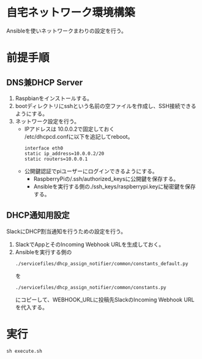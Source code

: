 # 自宅ネットワーク環境構築
Ansibleを使いネットワークまわりの設定を行う。

# 前提手順
## DNS兼DHCP Server
1. Raspbianをインストールする。 
2. bootディレクトリにsshという名前の空ファイルを作成し、SSH接続できるようにする。
3. ネットワーク設定を行う。
    - IPアドレスは 10.0.0.2で固定しておく  
        /etc/dhcpcd.confに以下を追記してreboot。
        ```
        interface eth0
        static ip_address=10.0.0.2/20
        static routers=10.0.0.1
        ```
    - 公開鍵認証でpiユーザーにログインできるようにする。
        * RaspberryPiの/.ssh/authorized_keysに公開鍵を保存する。
        * Ansibleを実行する側の./ssh_keys/raspberrypi.keyに秘密鍵を保存する。

## DHCP通知用設定
SlackにDHCP割当通知を行うための設定を行う。
1. SlackでAppとそのIncoming Webhook URLを生成しておく。
2. Ansibleを実行する側の 
    ```
    ./servicefiles/dhcp_assign_notifier/common/constants_default.py
    ```
    を
    ```
    ./servicefiles/dhcp_assign_notifier/common/constants.py
    ```
    にコピーして、WEBHOOK_URLに投稿先SlackのIncoming Webhook URLを代入する。

# 実行
```
sh execute.sh
```